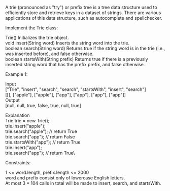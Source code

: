 A trie (pronounced as "try") or prefix tree is a tree data structure used to efficiently store and retrieve keys in a dataset of strings. There are various applications of this data structure, such as autocomplete and spellchecker.

Implement the Trie class:

Trie() Initializes the trie object.\
void insert(String word) Inserts the string word into the trie.\
boolean search(String word) Returns true if the string word is in the trie (i.e., was inserted before), and false otherwise.\
boolean startsWith(String prefix) Returns true if there is a previously inserted string word that has the prefix prefix, and false otherwise.

Example 1:

Input\
["Trie", "insert", "search", "search", "startsWith", "insert", "search"]\
[[], ["apple"], ["apple"], ["app"], ["app"], ["app"], ["app"]]\
Output\
[null, null, true, false, true, null, true]

Explanation\
Trie trie = new Trie();\
trie.insert("apple");\
trie.search("apple");   // return True\
trie.search("app");     // return False\
trie.startsWith("app"); // return True\
trie.insert("app");\
trie.search("app");     // return True\
 
Constraints:

1 <= word.length, prefix.length <= 2000\
word and prefix consist only of lowercase English letters.\
At most 3 * 104 calls in total will be made to insert, search, and startsWith.